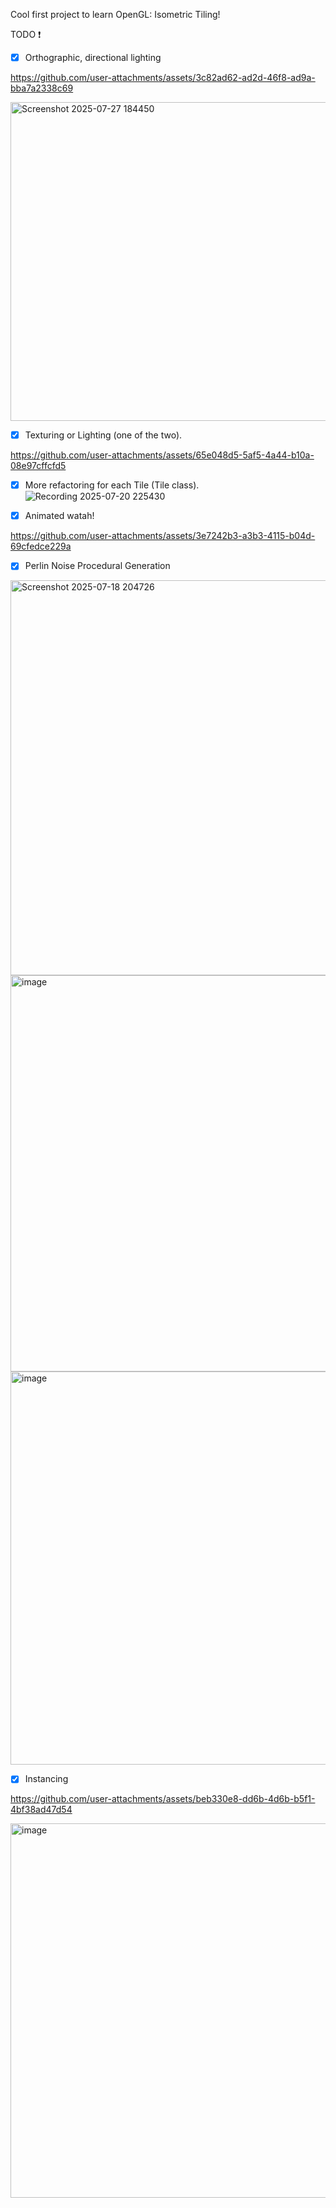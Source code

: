 Cool first project to learn OpenGL: Isometric Tiling!

TODO :exclamation:
- [X] Orthographic, directional lighting


https://github.com/user-attachments/assets/3c82ad62-ad2d-46f8-ad9a-bba7a2338c69

<img width="646" height="510" alt="Screenshot 2025-07-27 184450" src="https://github.com/user-attachments/assets/14cce7b7-a4fc-4367-96a8-8cdde412b0e1" />


- [X] Texturing or Lighting (one of the two).
  

https://github.com/user-attachments/assets/65e048d5-5af5-4a44-b10a-08e97cffcfd5


- [X] More refactoring for each Tile (Tile class).
![Recording 2025-07-20 225430](https://github.com/user-attachments/assets/c1b039a0-1b8f-41e6-a32f-6460cf67409c)
- [X] Animated watah!


https://github.com/user-attachments/assets/3e7242b3-a3b3-4115-b04d-69cfedce229a


- [X] Perlin Noise Procedural Generation
<img width="789" height="632" alt="Screenshot 2025-07-18 204726" src="https://github.com/user-attachments/assets/07dfb2b3-d8b8-44e3-9bd9-929d76e63250" />
<img width="791" height="634" alt="image" src="https://github.com/user-attachments/assets/c58a7a95-e836-474e-9750-b881d3c8176b" />
<img width="780" height="629" alt="image" src="https://github.com/user-attachments/assets/355c258f-8c99-402a-8478-46036763e729" />

- [X] Instancing

https://github.com/user-attachments/assets/beb330e8-dd6b-4d6b-b5f1-4bf38ad47d54


<img width="797" height="599" alt="image" src="https://github.com/user-attachments/assets/be21a382-d7ef-4abe-8918-aa1beb611e96" />

